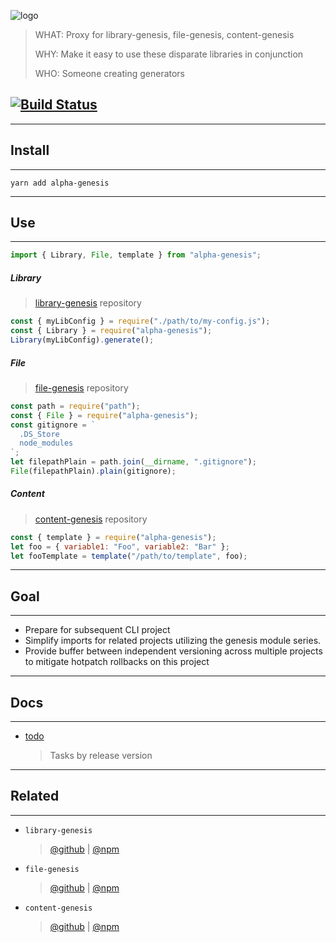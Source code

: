 ![logo](docs/images/logo/AlphaGenesis.jpg)

> WHAT: Proxy for library-genesis, file-genesis, content-genesis
> 
> WHY: Make it easy to use these disparate libraries in conjunction
> 
> WHO: Someone creating generators

## [![Build Status](https://travis-ci.org/servexyz/alpha-genesis.svg?branch=master)](https://travis-ci.org/servexyz/alpha-genesis)

---

## Install

---

```
yarn add alpha-genesis
```

---

## Use

---

```js
import { Library, File, template } from "alpha-genesis";
```

##### Library

> [library-genesis](https://github.com/servexyz/library-genesis) repository

```js
const { myLibConfig } = require("./path/to/my-config.js");
const { Library } = require("alpha-genesis");
Library(myLibConfig).generate();
```

##### File

> [file-genesis](https://github.com/servexyz/file-genesis) repository

```js
const path = require("path");
const { File } = require("alpha-genesis");
const gitignore = `
  .DS_Store
  node_modules
`;
let filepathPlain = path.join(__dirname, ".gitignore");
File(filepathPlain).plain(gitignore);
```

##### Content

> [content-genesis](https://github.com/servexyz/content-genesis) repository

```js
const { template } = require("alpha-genesis");
let foo = { variable1: "Foo", variable2: "Bar" };
let fooTemplate = template("/path/to/template", foo);
```

---

## Goal

---

* Prepare for subsequent CLI project
* Simplify imports for related projects utilizing the genesis module series.
* Provide buffer between independent versioning across multiple projects to mitigate hotpatch rollbacks on this project

---

## Docs

---

* [todo](./docs/todo.md)
  > Tasks by release version

---

## Related

---

* `library-genesis`

  > [@github](https://github.com/servexyz/library-genesis) | [@npm](https://www.npmjs.com/package/library-genesis)

- `file-genesis`

  > [@github](https://github.com/servexyz/file-genesis) | [@npm](https://www.npmjs.com/package/file-genesis)

- `content-genesis`

  > [@github](https://github.com/servexyz/content-genesis) | [@npm](https://www.npmjs.com/package/content-genesis)
